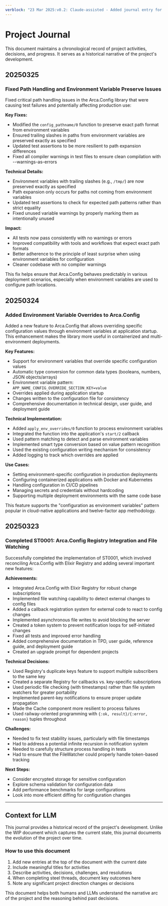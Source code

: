 ```yaml
---
verblock: "23 Mar 2025:v0.2: Claude-assisted - Added journal entry for completing ST0001"
---
```

# Project Journal

This document maintains a chronological record of project activities, decisions, and progress. It serves as a historical narrative of the project's development.

## 20250325

### Fixed Path Handling and Environment Variable Preserve Issues

Fixed critical path handling issues in the Arca.Config library that were causing test failures and potentially affecting production use:

**Key Fixes:**

- Modified the `config_pathname/0` function to preserve exact path format from environment variables
- Ensured trailing slashes in paths from environment variables are preserved exactly as specified
- Updated test assertions to be more resilient to path expansion differences
- Fixed all compiler warnings in test files to ensure clean compilation with --warnings-as-errors

**Technical Details:**

- Environment variables with trailing slashes (e.g., `/tmp/`) are now preserved exactly as specified
- Path expansion only occurs for paths not coming from environment variables
- Updated test assertions to check for expected path patterns rather than strict equality
- Fixed unused variable warnings by properly marking them as intentionally unused

**Impact:**

- All tests now pass consistently with no warnings or errors
- Improved compatibility with tools and workflows that expect exact path formats
- Better adherence to the principle of least surprise when using environment variables for configuration
- Cleaner codebase with no compiler warnings

This fix helps ensure that Arca.Config behaves predictably in various deployment scenarios, especially when environment variables are used to configure path locations.

## 20250324

### Added Environment Variable Overrides to Arca.Config

Added a new feature to Arca.Config that allows overriding specific configuration values through environment variables at application startup. This enhancement makes the library more useful in containerized and multi-environment deployments.

**Key Features:**

- Support for environment variables that override specific configuration values
- Automatic type conversion for common data types (booleans, numbers, JSON objects/arrays)
- Environment variable pattern: `APP_NAME_CONFIG_OVERRIDE_SECTION_KEY=value`
- Overrides applied during application startup
- Changes written to the configuration file for consistency
- Comprehensive documentation in technical design, user guide, and deployment guide

**Technical Implementation:**

- Added `apply_env_overrides/0` function to process environment variables
- Integrated the function into the application's `start/2` callback
- Used pattern matching to detect and parse environment variables
- Implemented smart type conversion based on value pattern recognition
- Used the existing configuration writing mechanism for consistency
- Added logging to track which overrides are applied

**Use Cases:**

- Setting environment-specific configuration in production deployments
- Configuring containerized applications with Docker and Kubernetes
- Handling configuration in CI/CD pipelines
- Managing secrets and credentials without hardcoding
- Supporting multiple deployment environments with the same code base

This feature supports the "configuration as environment variables" pattern popular in cloud-native applications and twelve-factor app methodology.

## 20250323

### Completed ST0001: Arca.Config Registry Integration and File Watching

Successfully completed the implementation of ST0001, which involved reconciling Arca.Config with Elixir Registry and adding several important new features:

**Achievements:**

- Integrated Arca.Config with Elixir Registry for robust change subscriptions
- Implemented file watching capability to detect external changes to config files
- Added a callback registration system for external code to react to config changes
- Implemented asynchronous file writes to avoid blocking the server
- Created a token system to prevent notification loops for self-initiated changes
- Fixed all tests and improved error handling
- Added comprehensive documentation in TPD, user guide, reference guide, and deployment guide
- Created an upgrade prompt for dependent projects

**Technical Decisions:**

- Used Registry's duplicate keys feature to support multiple subscribers to the same key
- Created a separate Registry for callbacks vs. key-specific subscriptions
- Used periodic file checking (with timestamps) rather than file system watchers for greater portability
- Implemented parent-key notifications to ensure proper update propagation
- Made the Cache component more resilient to process failures
- Used railway-oriented programming with `{:ok, result}/{:error, reason}` tuples throughout

**Challenges:**

- Needed to fix test stability issues, particularly with file timestamps
- Had to address a potential infinite recursion in notification system
- Needed to carefully structure process handling in tests
- Had to ensure that the FileWatcher could properly handle token-based tracking

**Next Steps:**

- Consider encrypted storage for sensitive configuration
- Explore schema validation for configuration data
- Add performance benchmarks for large configurations
- Look into more efficient diffing for configuration changes

---

## Context for LLM

This journal provides a historical record of the project's development. Unlike the WIP document which captures the current state, this journal documents the evolution of the project over time.

### How to use this document

1. Add new entries at the top of the document with the current date
2. Include meaningful titles for activities
3. Describe activities, decisions, challenges, and resolutions
4. When completing steel threads, document key outcomes here
5. Note any significant project direction changes or decisions

This document helps both humans and LLMs understand the narrative arc of the project and the reasoning behind past decisions.
